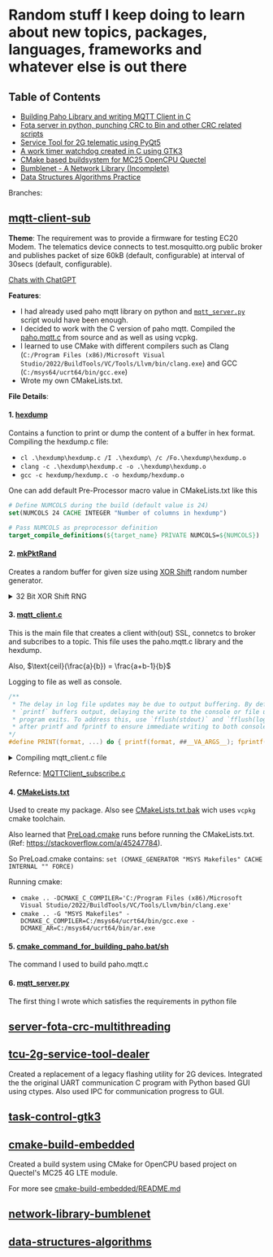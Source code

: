 # Random stuff I keep doing to learn about new topics, packages, languages, frameworks and whatever else is out there

## Table of Contents
- [Building Paho Library and writing MQTT Client in C](#mqtt-client-sub)
- [Fota server in python, punching CRC to Bin and other CRC related scripts](#server-fota-crc-multithreading)
- [Service Tool for 2G telematic using PyQt5](#tcu-2g-service-tool-dealer)
- [A work timer watchdog created in C using GTK3](#task-control-gtk3)
- [CMake based buildsystem for MC25 OpenCPU Quectel](#cmake-build-embedded)
- [Bumblenet - A Network Library (Incomplete)](#network-library-bumblenet)
- [Data Structures Algorithms Practice](#data-structures-algorithms)

Branches:

## [mqtt-client-sub](https://github.com/ABD-01/quantum-harmony/tree/mqtt-client-sub)

**Theme**: The requirement was to provide a firmware for testing EC20 Modem. The telematics device connects to test.mosquitto.org public broker and publishes packet of size 60kB (default, configurable) at interval of 30secs (default, configurable).

[Chats with ChatGPT](https://chat.openai.com/share/ac0b190c-9788-4057-b782-878e5e2d3a86)

**Features**: 
* I had already used paho mqtt library on python and [`mqtt_server.py`](mqtt_server.py) script would have been enough. 
* I decided to work with the C version of paho mqtt. Compiled the [paho.mqtt.c](https://github.com/eclipse/paho.mqtt.c) from source and as well as using vcpkg.
* I learned to use CMake with different compilers such as Clang (`C:/Program Files (x86)/Microsoft Visual Studio/2022/BuildTools/VC/Tools/Llvm/bin/clang.exe`) and GCC (`C:/msys64/ucrt64/bin/gcc.exe`)
* Wrote my own CMakeLists.txt. 

**File Details**:
#### 1. [hexdump](hexdump/hexdump.c)
Contains a function to print or dump the content of a buffer in hex format.
Compiling the hexdump.c file: 
* `cl .\hexdump\hexdump.c /I .\hexdump\ /c /Fo.\hexdump\hexdump.o`
* `clang -c .\hexdump\hexdump.c -o .\hexdump\hexdump.o`
* `gcc -c hexdump/hexdump.c -o hexdump/hexdump.o`

One can add default Pre-Processor macro value in CMakeLists.txt like this
```cmake
# Define NUMCOLS during the build (default value is 24)
set(NUMCOLS 24 CACHE INTEGER "Number of columns in hexdump")

# Pass NUMCOLS as preprocessor definition
target_compile_definitions(${target_name} PRIVATE NUMCOLS=${NUMCOLS})
```

#### 2. [mkPktRand](mkPktRand.c)
Creates a random buffer for given size using [XOR Shift](https://en.wikipedia.org/wiki/Xorshift) random number generator.

<details>
<summary>32 Bit XOR Shift RNG</summary>
<br>
<pre><code class="lang-c"><span class="hljs-function"><span class="hljs-keyword">static</span> <span class="hljs-keyword">void</span> <span class="hljs-title">generatRandomBuffer</span><span class="hljs-params">(<span class="hljs-keyword">uint8_t</span> buffer[], <span class="hljs-keyword">size_t</span> size)</span>
</span>{
    <span class="hljs-keyword">uint32_t</span> *ptr = (<span class="hljs-keyword">uint32_t</span> *)buffer;
    <span class="hljs-keyword">size_t</span> numIterations = size / <span class="hljs-keyword">sizeof</span>(<span class="hljs-keyword">uint32_t</span>);
    <span class="hljs-keyword">for</span> (<span class="hljs-keyword">size_t</span> i = <span class="hljs-number">0</span>; i &lt; numIterations; ++i) {
        g_randSeed ^= (g_randSeed &lt;&lt; <span class="hljs-number">13</span>);
        g_randSeed ^= (g_randSeed &gt;&gt; <span class="hljs-number">17</span>);
        g_randSeed ^= (g_randSeed &lt;&lt; <span class="hljs-number">5</span>);
        ptr[i] = g_randSeed;
    }
}
</code></pre>
</details>

#### 3. [**mqtt_client.c**](mqtt_client.c)
This is the main file that creates a client with(out) SSL, connetcs to broker and subcribes to a topic. 
This file uses the paho.mqtt.c library and the hexdump.

Also, $\text{ceil}(\frac{a}{b}) = \frac{a+b-1}{b}$

Logging to file as well as console.
```c
/**
 * The delay in log file updates may be due to output buffering. By default,
 * `printf` buffers output, delaying the write to the console or file until the
 * program exits. To address this, use `fflush(stdout)` and `fflush(logfile)` 
 * after printf and fprintf to ensure immediate writing to both console and file.
*/
#define PRINT(format, ...) do { printf(format, ##__VA_ARGS__); fprintf(logfile, format, ##__VA_ARGS__); fflush(stdout); fflush(logfile); } while (0)
```

<details>
<summary>Compiling mqtt_client.c file</summary>
<br>
<ul>
<li>GCC<pre><code class="lang-bash">gcc mqtt_client.c -I eclipse-paho-mqtt-c/<span class="hljs-keyword">include</span>/ -I hexdump/ -L eclipse-paho-mqtt-c/<span class="hljs-class"><span class="hljs-keyword">lib</span>/ <span class="hljs-title">hexdump</span>/<span class="hljs-title">hexdump</span>.<span class="hljs-title">o</span> -<span class="hljs-title">lpaho</span>-<span class="hljs-title">mqtt3cs</span>-<span class="hljs-title">static</span></span>
</code></pre>
</li>
<li>cl (MSVC)<pre><code class="lang-bash">cl .<span class="hljs-symbol">\m</span>qtt_client.c /I .<span class="hljs-symbol">\h</span>exdump<span class="hljs-symbol">\ </span>/I C:<span class="hljs-symbol">\d</span>ev<span class="hljs-symbol">\v</span>cpkg<span class="hljs-symbol">\p</span>ackages<span class="hljs-symbol">\p</span>aho-mqtt_x64-windows<span class="hljs-symbol">\i</span>nclude<span class="hljs-symbol">\ </span>/I C:<span class="hljs-symbol">\d</span>ev<span class="hljs-symbol">\v</span>cpkg<span class="hljs-symbol">\p</span>ackages<span class="hljs-symbol">\o</span>penssl_x64-windows<span class="hljs-symbol">\i</span>nclude<span class="hljs-symbol">\ </span>/link C:<span class="hljs-symbol">\d</span>ev<span class="hljs-symbol">\v</span>cpkg<span class="hljs-symbol">\p</span>ackages<span class="hljs-symbol">\p</span>aho-mqtt_x64-windows<span class="hljs-symbol">\l</span>ib<span class="hljs-symbol">\p</span>aho-mqtt3cs.lib .<span class="hljs-symbol">\h</span>exdump<span class="hljs-symbol">\h</span>exdump.o
</code></pre>
</li>
<li>Clang<pre><code class="lang-bash">clang .<span class="hljs-symbol">\m</span>qtt_client.c -I 'C:<span class="hljs-symbol">\d</span>ev<span class="hljs-symbol">\v</span>cpkg<span class="hljs-symbol">\p</span>ackages<span class="hljs-symbol">\p</span>aho-mqtt_x64-windows<span class="hljs-symbol">\i</span>nclude<span class="hljs-symbol">\'</span> -I .<span class="hljs-symbol">\h</span>exdump<span class="hljs-symbol">\ </span>-L C:<span class="hljs-symbol">\d</span>ev<span class="hljs-symbol">\v</span>cpkg<span class="hljs-symbol">\p</span>ackages<span class="hljs-symbol">\p</span>aho-mqtt_x64-windows<span class="hljs-symbol">\l</span>ib<span class="hljs-symbol">\ </span>-l paho-mqtt3cs .<span class="hljs-symbol">\h</span>exdump<span class="hljs-symbol">\h</span>exdump.o -o .<span class="hljs-symbol">\m</span>qtt_client.exe
</code></pre>
</li>
</ul>
</details>

<!-- 
* GCC
```bash
gcc mqtt_client.c -I eclipse-paho-mqtt-c/include/ -I hexdump/ -L eclipse-paho-mqtt-c/lib/ hexdump/hexdump.o -lpaho-mqtt3cs-static
```
* cl (MSVC)
```bash
cl .\mqtt_client.c /I .\hexdump\ /I C:\dev\vcpkg\packages\paho-mqtt_x64-windows\include\ /I C:\dev\vcpkg\packages\openssl_x64-windows\include\ /link C:\dev\vcpkg\packages\paho-mqtt_x64-windows\lib\paho-mqtt3cs.lib .\hexdump\hexdump.o
```
* Clang
```bash
clang .\mqtt_client.c -I 'C:\dev\vcpkg\packages\paho-mqtt_x64-windows\include\' -I .\hexdump\ -L C:\dev\vcpkg\packages\paho-mqtt_x64-windows\lib\ -l paho-mqtt3cs .\hexdump\hexdump.o -o .\mqtt_client.exe
``` 
-->

Refernce: [MQTTClient_subscribe.c](https://github.com/eclipse/paho.mqtt.c/blob/master/src/samples/MQTTClient_subscribe.c)

#### 4. [CMakeLists.txt](CMakeLists.txt)

Used to create my package. Also see [CMakeLists.txt.bak](CMakeLists.txt.bak) wich uses `vcpkg` cmake toolchain.

Also learned that [PreLoad.cmake](PreLoad.cmake) runs before running the CMakeLists.txt. (Ref: https://stackoverflow.com/a/45247784).

So PreLoad.cmake contains: `set (CMAKE_GENERATOR "MSYS Makefiles" CACHE INTERNAL "" FORCE)`

Running cmake:
* `cmake .. -DCMAKE_C_COMPILER='C:/Program Files (x86)/Microsoft Visual Studio/2022/BuildTools/VC/Tools/Llvm/bin/clang.exe'`
* `cmake .. -G "MSYS Makefiles" -DCMAKE_C_COMPILER=C:/msys64/ucrt64/bin/gcc.exe -DCMAKE_AR=C:/msys64/ucrt64/bin/ar.exe`

#### 5. [cmake_command_for_building_paho.bat/sh](cmake_command_for_building_paho.sh)

The command I used to build paho.mqtt.c

#### 6. [mqtt_server.py](mqtt_server.py)
The first thing I wrote which satisfies the requirements in python file


## [server-fota-crc-multithreading](https://github.com/ABD-01/quantum-harmony/tree/server-fota-crc-multithreading)


## [tcu-2g-service-tool-dealer](https://github.com/ABD-01/quantum-harmony/tree/tcu-2g-service-tool-dealer)

Created a replacement of a legacy flashing utility for 2G devices. Integrated the the original UART communication C program with Python based GUI using ctypes. Also used IPC for communication progress to GUI.

## [task-control-gtk3](https://github.com/ABD-01/quantum-harmony/tree/taskControlC)

## [cmake-build-embedded](https://github.com/ABD-01/quantum-harmony/tree/cmake-for-mc25)

Created a build system using CMake for OpenCPU based project on Quectel's MC25 4G LTE module.

For more see [cmake-build-embedded/README.md](cmake-build-embedded/README.md)

## [network-library-bumblenet](https://github.com/ABD-01/quantum-harmony/tree/network-library-bumblenet)

## [data-structures-algorithms](https://github.com/ABD-01/quantum-harmony/tree/DSA)
